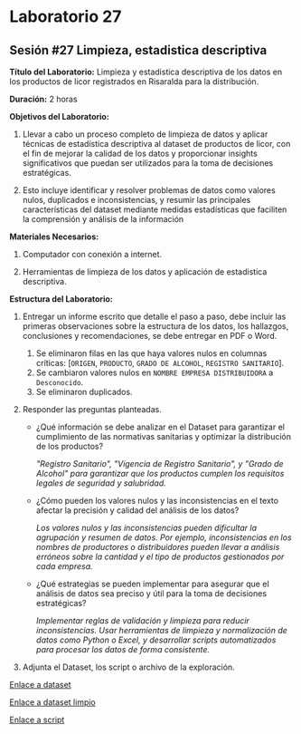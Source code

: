 # Laboratorio 27

## Sesión #27 Limpieza, estadistica descriptiva

**Título del Laboratorio:** Limpieza y estadistica descriptiva de los datos en los productos de licor registrados en Risaralda para la distribución.

**Duración:** 2 horas

**Objetivos del Laboratorio:**

1. Llevar a cabo un proceso completo de limpieza de datos y aplicar técnicas de estadística descriptiva al dataset de productos de licor, con el fin de mejorar la calidad de los datos y proporcionar insights significativos que puedan ser utilizados para la toma de decisiones estratégicas.

2. Esto incluye identificar y resolver problemas de datos como valores nulos, duplicados e inconsistencias, y resumir las principales características del dataset mediante medidas estadísticas que faciliten la comprensión y análisis de la información

**Materiales Necesarios:**

1. Computador con conexión a internet.

2. Herramientas de limpieza de los datos y aplicación de estadistica descriptiva.

**Estructura del Laboratorio:**

1. Entregar un informe escrito que detalle el paso a paso, debe incluir las primeras observaciones sobre la estructura de los datos, los hallazgos, conclusiones y recomendaciones, se debe entregar en PDF o Word.

    1. Se eliminaron filas en las que haya valores nulos en columnas críticas: [`ORIGEN`, `PRODUCTO`, `GRADO DE ALCOHOL`, `REGISTRO SANITARIO`].
    2. Se cambiaron valores nulos en `NOMBRE EMPRESA DISTRIBUIDORA` a `Desconocido`.
    3. Se eliminaron duplicados.

2. Responder las preguntas planteadas.

    - ¿Qué información se debe analizar en el Dataset para garantizar el cumplimiento de las normativas sanitarias y optimizar la distribución de los productos?
    
       *"Registro Sanitario", "Vigencia de Registro Sanitario", y "Grado de Alcohol" para garantizar que los productos cumplen los requisitos legales de seguridad y salubridad.*
        
    - ¿Cómo pueden los valores nulos y las inconsistencias en el texto afectar la precisión y calidad del análisis de los datos?
        
        *Los valores nulos y las inconsistencias pueden dificultar la agrupación y resumen de datos. Por ejemplo, inconsistencias en los nombres de productores o distribuidores pueden llevar a análisis erróneos sobre la cantidad y el tipo de productos gestionados por cada empresa.*
        
    - ¿Qué estrategias se pueden implementar para asegurar que el análisis de datos sea preciso y útil para la toma de decisiones estratégicas?
    
        *Implementar reglas de validación y limpieza para reducir inconsistencias. Usar herramientas de limpieza y normalización de datos como Python o Excel, y desarrollar scripts automatizados para procesar los datos de forma consistente.*

3. Adjunta el Dataset, los script o archivo de la exploración.

[Enlace a dataset](../lab26/Productos_licores.csv)
    
[Enlace a dataset limpio](Productos_licores_limpio.csv)

[Enlace a script](lab27.py)
